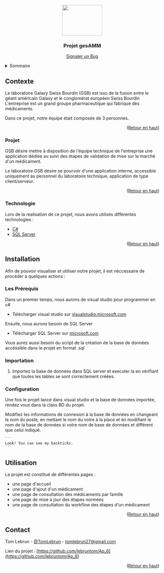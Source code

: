 <p align="center">
  <img src="https://sites.google.com/site/portcomptongjea/_/rsrc/1472690907149/missions/projetpersonnelencadre-bts/gsb.jpg" style="width:130px; height:100px;" />
</p>
 <h3 align="center">Projet gesAMM</h3>

  <p align="center">
    <a href="https://github.com/lebruntom/Ap_6/issues">Signaler un Bug</a>
  </p>
</div>

<!-- TABLE OF CONTENTS -->
<details>
  <summary>Sommaire</summary>
  <ol>
    <li>
      <a href="#Presentation">Présentation</a>
      <ul>
        <li><a href="#Contexte">Contexte</a></li>
        <li><a href="#Projet">Projet</a></li>
	<li><a href="#Technologie">Technologies Utilisées</a></li>
      </ul>
    </li>
    <li>
      <a href="#Installation">Installation</a>
      <ul>
        <li><a href="#Prerequis">Les Prérequis</a></li>
        <li><a href="#Importation">Importation du projet</a></li>
        <li><a href="#Configuration">Configuration</a></li>
      </ul>
    </li>
    <li><a href="#Utilisation">Utilisation</a></li>
    <li><a href="#contact">Contact</a></li>
  </ol>
</details>

<!-- Contexte -->
## Contexte

Le laboratoire Galaxy Swiss Bourdin (GSB) est issu de la fusion entre le géant américain Galaxy et le conglomérat européen Swiss Bourdin L'entreprise est un grand groupe pharmaceutique qui fabrique des médicaments.

Dans ce projet, notre équipe était composée de 3 personnes.

<p align="right">(<a href="#top">Retour en haut</a>)</p>

### Projet

GSB désire mettre à disposition de l'équipe technique de l'entreprise une application dédiée au suivi des étapes de validation de mise sur le marché d'un médicament.

Le laboratoire GSB désire se pourvoir d'une application interne, accessible uniquement au personnel du laboratoire technique, application de type client/serveur.

<p align="right">(<a href="#top">Retour en haut</a>)</p>


### Technologie

Lors de la réalisation de ce projet, nous avons utilisés différentes technologies :

* [C#](https://fr.wikipedia.org/wiki/C_sharp)
* [SQL Server](https://fr.wikipedia.org/wiki/Microsoft_SQL_Server/)

<p align="right">(<a href="#top">Retour en haut</a>)</p>

<!-- Installation -->
## Installation

Afin de pouvoir visualiser et utiliser notre projet, il est néccessaire de procéder à quelques actions :

### Les Prérequis

Dans un premier temps, nous aurons de visual studio pour programmer en c#

* Télécharger visual studio sur [visualstudio.microsoft.com](https://visualstudio.microsoft.com/fr/downloads/)


Ensuite, nous aurons besoin de SQL Server

* Télécharger SQL Server sur [microsoft.com](https://www.microsoft.com/fr-fr/sql-server/sql-server-downloads)

Vous aurez aussi besoin du script de la création de la base de données accéssible dans le projet en format .sql
### Importation

1. Importez la base de données dans SQL server et executer la en vérifiant que toutes les tables se sont correctement créées.


### Configuration

Une fois le projet lancé dans visual studio et la base de données importée, rendez vous dans la class BD du projet.

Modifiez les informations de connexion à la base de données en changeant le nom du poste, en mettant le nom du votre à la place et en modifiant le nom de la base de données si votre nom de base de données et différent que celui indiqué.
```` 
```
Look! You can see my backticks.
```
````

<!-- Utilisation -->
## Utilisation

Le projet est constitué de différentes pages :

* une page d'accueil 
* une page d'ajout d'un médicament
* une page de consultation des médicaments par famille
* une page de mise à jour des étapes normées
* une page de consultation du workflow des étapes d'un médicament

<p align="right">(<a href="#top">Retour en haut</a>)</p>


<!-- CONTACT -->
## Contact

Tom Lebrun - [@TomLebrun](https://www.linkedin.com/in/tom-lebrun) - tomlebrun27@gmail.com

Lien du projet : [https://github.com/lebruntom/Ap_6](https://github.com/lebruntom/Ap_6)

<p align="right">(<a href="#top">Retour en haut</a>)</p>

